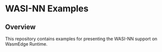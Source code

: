 # WASI-NN Examples

## Overview

This repository contains examples for presenting the WASI-NN support on WasmEdge Runtime.
